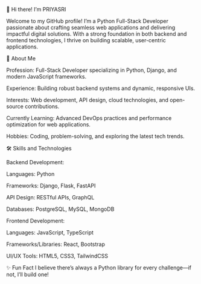 👋 Hi there! I’m PRIYASRI

Welcome to my GitHub profile! I’m a Python Full-Stack Developer passionate about crafting seamless web applications and delivering impactful digital solutions. With a strong foundation in both backend and frontend technologies, I thrive on building scalable, user-centric applications.

🚀 About Me

Profession: Full-Stack Developer specializing in Python, Django, and modern JavaScript frameworks.

Experience: Building robust backend systems and dynamic, responsive UIs.

Interests: Web development, API design, cloud technologies, and open-source contributions.

Currently Learning: Advanced DevOps practices and performance optimization for web applications.

Hobbies: Coding, problem-solving, and exploring the latest tech trends.

🛠 Skills and Technologies

Backend Development:

Languages: Python

Frameworks: Django, Flask, FastAPI

API Design: RESTful APIs, GraphQL

Databases: PostgreSQL, MySQL, MongoDB

Frontend Development:

Languages: JavaScript, TypeScript

Frameworks/Libraries: React, Bootstrap

UI/UX Tools: HTML5, CSS3, TailwindCSS


✨ Fun Fact
I believe there’s always a Python library for every challenge—if not, I’ll build one!

